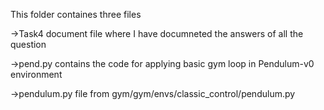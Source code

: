 This folder containes three files

   ->Task4 document file where I have documneted the answers of all the question
   
   ->pend.py contains the code for applying basic gym loop in Pendulum-v0 environment
   
   ->pendulum.py file from gym/gym/envs/classic_control/pendulum.py

